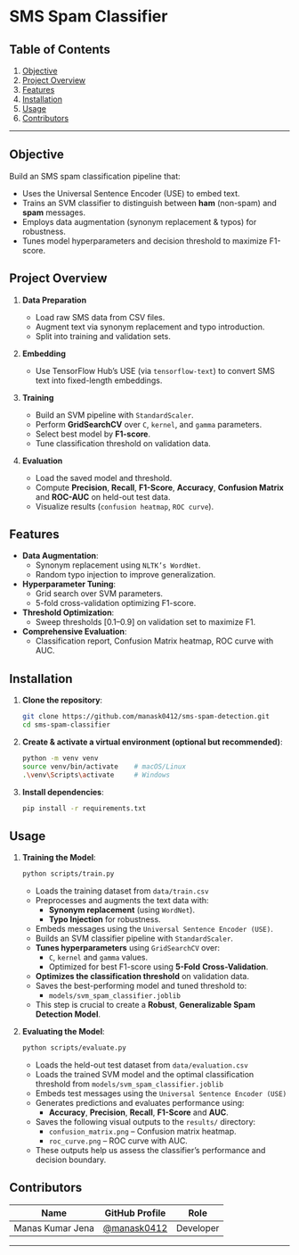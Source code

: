 # SMS Spam Classifier

## Table of Contents
1. [Objective](#objective)  
2. [Project Overview](#project-overview)  
3. [Features](#features)
4. [Installation](#installation)  
5. [Usage](#usage)
6. [Contributors](#contributors)

---

## Objective
Build an SMS spam classification pipeline that:
- Uses the Universal Sentence Encoder (USE) to embed text.
- Trains an SVM classifier to distinguish between **ham** (non-spam) and **spam** messages.
- Employs data augmentation (synonym replacement & typos) for robustness.
- Tunes model hyperparameters and decision threshold to maximize F1-score.

## Project Overview
1. **Data Preparation**  
   - Load raw SMS data from CSV files.  
   - Augment text via synonym replacement and typo introduction.  
   - Split into training and validation sets.

2. **Embedding**  
   - Use TensorFlow Hub’s USE (via `tensorflow-text`) to convert SMS text into fixed-length embeddings.

3. **Training**  
   - Build an SVM pipeline with `StandardScaler`.  
   - Perform **GridSearchCV** over `C`, `kernel`, and `gamma` parameters.  
   - Select best model by **F1-score**.  
   - Tune classification threshold on validation data.

4. **Evaluation**  
   - Load the saved model and threshold.  
   - Compute **Precision**, **Recall**, **F1-Score**, **Accuracy**, **Confusion Matrix** and **ROC-AUC** on held-out test data.  
   - Visualize results (`confusion heatmap`, `ROC curve`).

## Features
- **Data Augmentation**:  
  - Synonym replacement using `NLTK’s WordNet`.  
  - Random typo injection to improve generalization.
- **Hyperparameter Tuning**:  
  - Grid search over SVM parameters.  
  - 5-fold cross-validation optimizing F1-score.
- **Threshold Optimization**:  
  - Sweep thresholds [0.1–0.9] on validation set to maximize F1.
- **Comprehensive Evaluation**:  
  - Classification report, Confusion Matrix heatmap, ROC curve with AUC.

## Installation
  1. **Clone the repository**:
     ```bash
     git clone https://github.com/manask0412/sms-spam-detection.git
     cd sms-spam-classifier
     ```
  2. **Create & activate a virtual environment (optional but recommended)**:
     ```bash
     python -m venv venv
     source venv/bin/activate    # macOS/Linux
     .\venv\Scripts\activate     # Windows
     ```
  3. **Install dependencies**:
     ```bash
     pip install -r requirements.txt
     ```
## Usage
  1. **Training the Model**:
     ```bash
     python scripts/train.py
     ```
      - Loads the training dataset from `data/train.csv`
      - Preprocesses and augments the text data with:
         - **Synonym replacement** (using `WordNet`).
         - **Typo Injection** for robustness.
      - Embeds messages using the `Universal Sentence Encoder (USE)`.
      - Builds an SVM classifier pipeline with `StandardScaler`.
      - **Tunes hyperparameters** using `GridSearchCV` over:
         - `C`, `kernel` and `gamma` values.
         - Optimized for best F1-score using **5-Fold** **Cross-Validation**.
      - **Optimizes the classification threshold** on validation data.
      - Saves the best-performing model and tuned threshold to:
         - `models/svm_spam_classifier.joblib`
      - This step is crucial to create a **Robust**, **Generalizable Spam Detection Model**.

  2. **Evaluating the Model**:
     ```bash
     python scripts/evaluate.py
     ```
     - Loads the held-out test dataset from `data/evaluation.csv`
     - Loads the trained SVM model and the optimal classification threshold from `models/svm_spam_classifier.joblib`
     - Embeds test messages using the `Universal Sentence Encoder (USE)`
     - Generates predictions and evaluates performance using:
        - **Accuracy**, **Precision**, **Recall**, **F1-Score** and **AUC**.
     - Saves the following visual outputs to the `results/` directory:
        - `confusion_matrix.png` – Confusion matrix heatmap.
        - `roc_curve.png` – ROC curve with AUC.
     - These outputs help us assess the classifier’s performance and decision boundary.

  ## Contributors

| Name            | GitHub Profile                       | Role            |
|-----------------|--------------------------------------|-----------------|
| Manas Kumar Jena       | [@manask0412](https://github.com/manask0412) | Developer|

---
